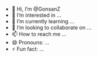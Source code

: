 - 👋 Hi, I’m @GonsanZ
- 👀 I’m interested in ...
- 🌱 I’m currently learning ...
- 💞️ I’m looking to collaborate on ...
- 📫 How to reach me ...
- 😄 Pronouns: ...
- ⚡ Fun fact: ...

<!---
GonsanZ/GonsanZ is a ✨ special ✨ repository because its `README.md` (this file) appears on your GitHub profile.
You can click the Preview link to take a look at your changes.
--->
